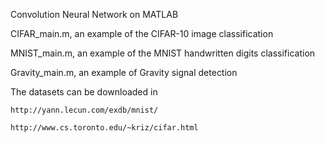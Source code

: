 Convolution Neural Network on MATLAB

CIFAR_main.m, an example of the CIFAR-10 image classification

MNIST_main.m, an example of the MNIST handwritten digits classification

Gravity_main.m, an example of Gravity signal detection

The datasets can be downloaded in

    http://yann.lecun.com/exdb/mnist/

    http://www.cs.toronto.edu/~kriz/cifar.html
